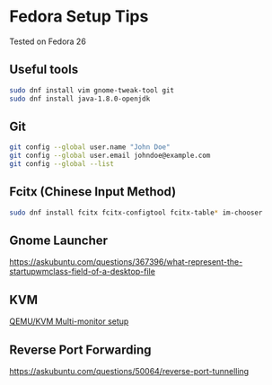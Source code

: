 # Fedora Setup Tips
Tested on Fedora 26

## Useful tools

```bash
sudo dnf install vim gnome-tweak-tool git
sudo dnf install java-1.8.0-openjdk
```

## Git

```bash
git config --global user.name "John Doe"
git config --global user.email johndoe@example.com
git config --global --list
```

## Fcitx (Chinese Input Method)

```bash
sudo dnf install fcitx fcitx-configtool fcitx-table* im-chooser
```

## Gnome Launcher

https://askubuntu.com/questions/367396/what-represent-the-startupwmclass-field-of-a-desktop-file

## KVM

[QEMU/KVM Multi-monitor setup](https://www.youtube.com/watch?v=UySlAfz7e7Q)
## Reverse Port Forwarding
https://askubuntu.com/questions/50064/reverse-port-tunnelling
